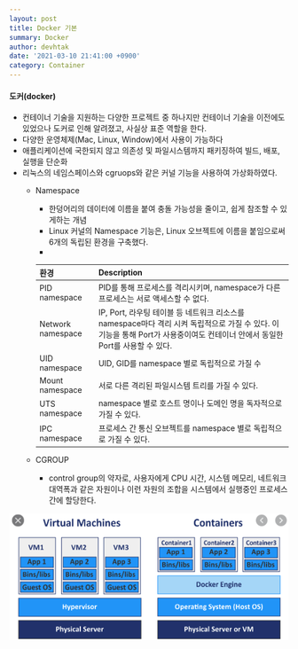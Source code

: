 ```yaml
---
layout: post
title: Docker 기본
summary: Docker
author: devhtak
date: '2021-03-10 21:41:00 +0900'
category: Container
---
```


#### 도커(docker)

- 컨테이너 기술을 지원하는 다양한 프로젝트 중 하나지만 컨테이너 기술을 이전에도 있었으나 도커로 인해 알려졌고, 사실상 표준 역할을 한다.
- 다양한 운영체제(Mac, Linux, Window)에서 사용이 가능하다
- 애플리케이션에 국한되지 않고 의존성 및 파일시스템까지 패키징하여 빌드, 배포, 실행을 단순화
- 리눅스의 네임스페이스와 cgruops와 같은 커널 기능을 사용하여 가상화하였다.
  - Namespace
    - 한덩어리의 데이터에 이름을 붙여 충돌 가능성을 줄이고, 쉽게 참조할 수 있게하는 개념
    - Linux 커널의 Namespace 기능은, Linux 오브젝트에 이름을 붙임으로써 6개의 독립된 환경을 구축했다.
    - 
    |환경|Description|
    |---|---|
    |PID namespace|PID를 통해 프로세스를 격리시키며, namespace가 다른 프로세스는 서로 액세스할 수 없다.|
    |Network namespace|IP, Port, 라우팅 테이블 등 네트워크 리소스를 namespace마다 격리 시켜 독립적으로 가질 수 있다. 이 기능을 통해 Port가 사용중이여도 컨테이너 안에서 동일한 Port를 사용할 수 있다.|
    |UID namespace|UID, GID를 namespace 별로 독립적으로 가질 수 |
    |Mount namespace|서로 다른 격리된 파일시스템 트리를 가질 수 있다.|
    |UTS namespace|namespace 별로 호스트 명이나 도메인 명을 독자적으로 가질 수 있다.|
    |IPC namespace|프로세스 간 통신 오브젝트를 namespace 별로 독립적으로 가질 수 있다.|
    
  - CGROUP
    - control group의 약자로, 사용자에게 CPU 시간, 시스템 메모리, 네트워크 대역폭과 같은 자원이나 이런 자원의 조합을 시스템에서 실행중인 프로세스간에 할당한다.
    
![ex_screenshot](../images/docker/VmVsDocker.PNG)
    
